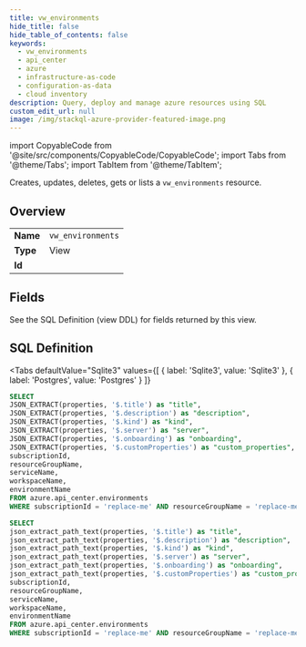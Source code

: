 ```yaml
--- 
title: vw_environments
hide_title: false
hide_table_of_contents: false
keywords:
  - vw_environments
  - api_center
  - azure
  - infrastructure-as-code
  - configuration-as-data
  - cloud inventory
description: Query, deploy and manage azure resources using SQL
custom_edit_url: null
image: /img/stackql-azure-provider-featured-image.png
---
```


import CopyableCode from '@site/src/components/CopyableCode/CopyableCode';
import Tabs from '@theme/Tabs';
import TabItem from '@theme/TabItem';

Creates, updates, deletes, gets or lists a <code>vw_environments</code> resource.

## Overview
<table><tbody>
<tr><td><b>Name</b></td><td><code>vw_environments</code></td></tr>
<tr><td><b>Type</b></td><td>View</td></tr>
<tr><td><b>Id</b></td><td><CopyableCode code="azure.api_center.vw_environments" /></td></tr>
</tbody></table>

## Fields

See the SQL Definition (view DDL) for fields returned by this view.

## SQL Definition

<Tabs
defaultValue="Sqlite3"
values={[
{ label: 'Sqlite3', value: 'Sqlite3' },
{ label: 'Postgres', value: 'Postgres' }
]}
>
<TabItem value="Sqlite3">

```sql
SELECT
JSON_EXTRACT(properties, '$.title') as "title",
JSON_EXTRACT(properties, '$.description') as "description",
JSON_EXTRACT(properties, '$.kind') as "kind",
JSON_EXTRACT(properties, '$.server') as "server",
JSON_EXTRACT(properties, '$.onboarding') as "onboarding",
JSON_EXTRACT(properties, '$.customProperties') as "custom_properties",
subscriptionId,
resourceGroupName,
serviceName,
workspaceName,
environmentName
FROM azure.api_center.environments
WHERE subscriptionId = 'replace-me' AND resourceGroupName = 'replace-me' AND serviceName = 'replace-me' AND workspaceName = 'replace-me';
```

</TabItem>
<TabItem value="Postgres">

```sql
SELECT
json_extract_path_text(properties, '$.title') as "title",
json_extract_path_text(properties, '$.description') as "description",
json_extract_path_text(properties, '$.kind') as "kind",
json_extract_path_text(properties, '$.server') as "server",
json_extract_path_text(properties, '$.onboarding') as "onboarding",
json_extract_path_text(properties, '$.customProperties') as "custom_properties",
subscriptionId,
resourceGroupName,
serviceName,
workspaceName,
environmentName
FROM azure.api_center.environments
WHERE subscriptionId = 'replace-me' AND resourceGroupName = 'replace-me' AND serviceName = 'replace-me' AND workspaceName = 'replace-me';
```

</TabItem>
</Tabs>
